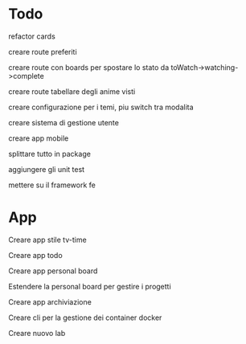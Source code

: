 # Todo

refactor cards

creare route preferiti

creare route con boards per spostare lo stato da toWatch->watching->complete

creare route tabellare degli anime visti

creare configurazione per i temi, piu switch tra modalita

creare sistema di gestione utente

creare app mobile

splittare tutto in package

aggiungere gli unit test

mettere su il framework fe

# App

Creare app stile tv-time

Creare app todo

Creare app personal board

Estendere la personal board per gestire i progetti

Creare app archiviazione

Creare cli per la gestione dei container docker

Creare nuovo lab

